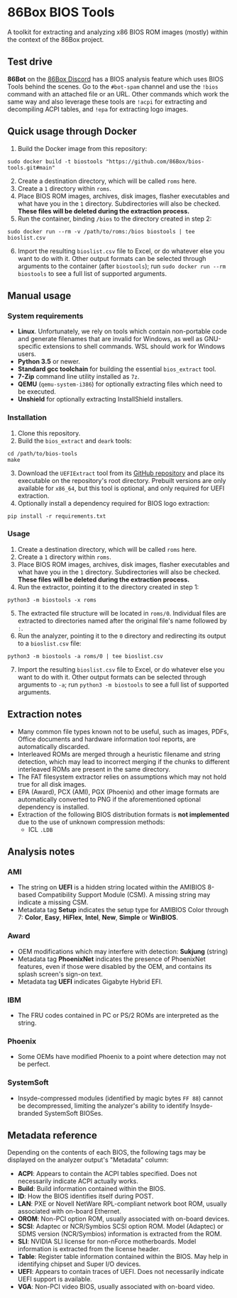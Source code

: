 86Box BIOS Tools
================
A toolkit for extracting and analyzing x86 BIOS ROM images (mostly) within the context of the 86Box project.

## Test drive

**86Bot** on the [86Box Discord](https://86box.net/#social) has a BIOS analysis feature which uses BIOS Tools behind the scenes. Go to the `#bot-spam` channel and use the `!bios` command with an attached file or an URL. Other commands which work the same way and also leverage these tools are `!acpi` for extracting and decompiling ACPI tables, and `!epa` for extracting logo images.

## Quick usage through Docker

1. Build the Docker image from this repository:

```sudo docker build -t biostools "https://github.com/86Box/bios-tools.git#main"```

2. Create a destination directory, which will be called `roms` here.
3. Create a `1` directory within `roms`.
4. Place BIOS ROM images, archives, disk images, flasher executables and what have you in the `1` directory. Subdirectories will also be checked. **These files will be deleted during the extraction process.**
5. Run the container, binding `/bios` to the directory created in step 2:

```sudo docker run --rm -v /path/to/roms:/bios biostools | tee bioslist.csv```

6. Import the resulting `bioslist.csv` file to Excel, or do whatever else you want to do with it. Other output formats can be selected through arguments to the container (after `biostools`); run `sudo docker run --rm biostools` to see a full list of supported arguments.

## Manual usage

### System requirements

* **Linux**. Unfortunately, we rely on tools which contain non-portable code and generate filenames that are invalid for Windows, as well as GNU-specific extensions to shell commands. WSL should work for Windows users.
* **Python 3.5** or newer.
* **Standard gcc toolchain** for building the essential `bios_extract` tool.
* **7-Zip** command line utility installed as `7z`.
* **QEMU** (`qemu-system-i386`) for optionally extracting files which need to be executed.
* **Unshield** for optionally extracting InstallShield installers.

### Installation

1. Clone this repository.
2. Build the `bios_extract` and `deark` tools:

```
cd /path/to/bios-tools
make
```

3. Download the `UEFIExtract` tool from its [GitHub repository](https://github.com/LongSoft/UEFITool/releases) and place its executable on the repository's root directory. Prebuilt versions are only available for `x86_64`, but this tool is optional, and only required for UEFI extraction.
4. Optionally install a dependency required for BIOS logo extraction:

```
pip install -r requirements.txt
```

### Usage

1. Create a destination directory, which will be called `roms` here.
2. Create a `1` directory within `roms`.
3. Place BIOS ROM images, archives, disk images, flasher executables and what have you in the `1` directory. Subdirectories will also be checked. **These files will be deleted during the extraction process.**
4. Run the extractor, pointing it to the directory created in step 1:

```
python3 -m biostools -x roms
```

5. The extracted file structure will be located in `roms/0`. Individual files are extracted to directories named after the original file's name followed by `:`.
6. Run the analyzer, pointing it to the `0` directory and redirecting its output to a `bioslist.csv` file:

```
python3 -m biostools -a roms/0 | tee bioslist.csv
```

7. Import the resulting `bioslist.csv` file to Excel, or do whatever else you want to do with it. Other output formats can be selected through arguments to `-a`; run `python3 -m biostools` to see a full list of supported arguments.

## Extraction notes

* Many common file types known not to be useful, such as images, PDFs, Office documents and hardware information tool reports, are automatically discarded.
* Interleaved ROMs are merged through a heuristic filename and string detection, which may lead to incorrect merging if the chunks to different interleaved ROMs are present in the same directory.
* The FAT filesystem extractor relies on assumptions which may not hold true for all disk images.
* EPA (Award), PCX (AMI), PGX (Phoenix) and other image formats are automatically converted to PNG if the aforementioned optional dependency is installed.
* Extraction of the following BIOS distribution formats is **not implemented** due to the use of unknown compression methods:
  * ICL `.LDB`

## Analysis notes

### AMI

* The string on **UEFI** is a hidden string located within the AMIBIOS 8-based Compatibility Support Module (CSM). A missing string may indicate a missing CSM.
* Metadata tag **Setup** indicates the setup type for AMIBIOS Color through 7: **Color**, **Easy**, **HiFlex**, **Intel**, **New**, **Simple** or **WinBIOS**.

### Award

* OEM modifications which may interfere with detection: **Sukjung** (string)
* Metadata tag **PhoenixNet** indicates the presence of PhoenixNet features, even if those were disabled by the OEM, and contains its splash screen's sign-on text.
* Metadata tag **UEFI** indicates Gigabyte Hybrid EFI.

### IBM

* The FRU codes contained in PC or PS/2 ROMs are interpreted as the string.

### Phoenix

* Some OEMs have modified Phoenix to a point where detection may not be perfect.

### SystemSoft

* Insyde-compressed modules (identified by magic bytes `FF 88`) cannot be decompressed, limiting the analyzer's ability to identify Insyde-branded SystemSoft BIOSes.

## Metadata reference

Depending on the contents of each BIOS, the following tags may be displayed on the analyzer output's "Metadata" column:

* **ACPI**: Appears to contain the ACPI tables specified. Does not necessarily indicate ACPI actually works.
* **Build**: Build information contained within the BIOS.
* **ID**: How the BIOS identifies itself during POST.
* **LAN**: PXE or Novell NetWare RPL-compliant network boot ROM, usually associated with on-board Ethernet.
* **OROM**: Non-PCI option ROM, usually associated with on-board devices.
* **SCSI**: Adaptec or NCR/Symbios SCSI option ROM. Model (Adaptec) or SDMS version (NCR/Symbios) information is extracted from the ROM.
* **SLI**: NVIDIA SLI license for non-nForce motherboards. Model information is extracted from the license header.
* **Table**: Register table information contained within the BIOS. May help in identifying chipset and Super I/O devices.
* **UEFI**: Appears to contain traces of UEFI. Does not necessarily indicate UEFI support is available.
* **VGA**: Non-PCI video BIOS, usually associated with on-board video.
